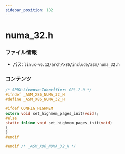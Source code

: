 ```yaml
---
sidebar_position: 182
---
```

# numa_32.h

### ファイル情報

- パス: `linux-v6.12/arch/x86/include/asm/numa_32.h`

### コンテンツ

```h
/* SPDX-License-Identifier: GPL-2.0 */
#ifndef _ASM_X86_NUMA_32_H
#define _ASM_X86_NUMA_32_H

#ifdef CONFIG_HIGHMEM
extern void set_highmem_pages_init(void);
#else
static inline void set_highmem_pages_init(void)
{
}
#endif

#endif /* _ASM_X86_NUMA_32_H */

```
